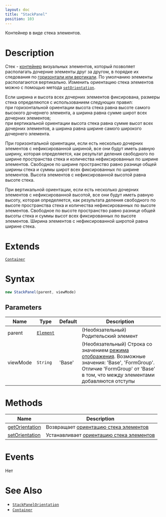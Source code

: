 ```yaml
---
layout: doc
title: "StackPanel"
position: 103
---
```


Контейнер в виде стека элементов.

# Description

Стек - [контейнер](../../Core/Elements/Container/) визуальных элементов, который позволяет располагать
дочерние элементы друг за другом, в порядке их следования по [горизонтали или вертикали](StackPanelOrientation/).
По умолчанию элементы располагаются вертикально. Изменить ориентацию стека элементов можно с помощью метода [`setOrientation`](StackPanel.setOrientation/).

Если ширина и высота всех дочерних элементов фиксирована, размеры стека определяются
с использованием следующих правил:  
при горизонтальной ориентации высота стека равна высоте самого высокого дочернего элемента, а ширина равна сумме широт всех дочерних элементов;  
при вертикальной ориентации высота стека равна сумме высот всех дочерних элементов, а ширина равна ширине самого широкого дочернего элемента. 

При горизонтальной ориентации, если есть несколько дочерних элементов с нефиксированной шириной,
все они будут иметь равную ширину, которая определяется, как результат деления свободного по ширине
пространства стека и количества нефиксированных по ширине элементов. Свободное по ширине пространство
равно разнице общей ширины стека и суммы широт всех фиксированных по ширине элементов. Высота элементов
с нефиксированной высотой равна высоте стека.

При вертикальной ориентации, если есть несколько дочерних элементов с нефиксированной высотой,
все они будут иметь равную высоту, которая определяется, как результата деления свободного по высоте
пространства стека и количества нефиксированных по высоте элементов. Свободное по высоте пространство
равно разнице общей высоты стека и суммы высот всех фиксированных по высоте элементов. Ширина элементов
с нефиксированной широтой равна ширине стека.

# Extends

[`Container`](../../Core/Elements/Container/)

# Syntax

```js
new StackPanel(parent, viewMode)
```

## Parameters

|Name|Type|Default|Description|
|----|----|----|-----------|
|parent|[`Element`](../../Core/Elements/Element)| | (Необязательный) Родительский элемент|
|viewMode|`String`|'Base'| (Необязательный) Строка со значением [режима отображения](../../Core/viewMode). Возможные значения: 'Base', 'FormGroup'. Отличие 'FormGroup' от 'Base' в том, что между элементами добавляются отступы|

# Methods

|Name|Description|
|----|-----------|
|[getOrientation](StackPanel.getOrientation/)|Возвращает [ориентацию стека элементов](StackPanelOrientation/)|
|[setOrientation](StackPanel.setOrientation/)|Устанавливает [ориентацию стека элементов](StackPanelOrientation/)|

# Events

Нет

# See Also

* [`StackPanelOrientation`](StackPanelOrientation/)
* [`Container`](../../Core/Elements/Container/)
